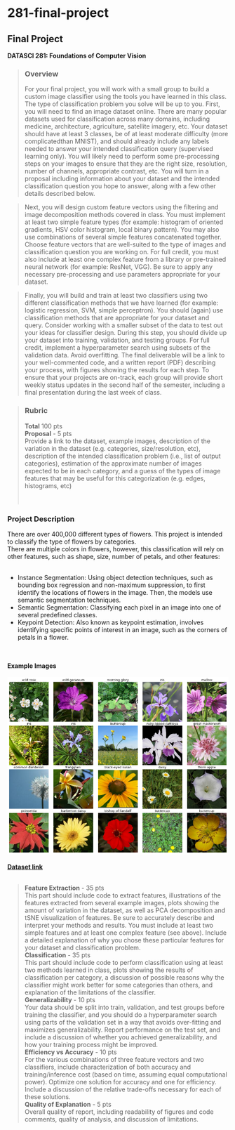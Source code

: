 # 281-final-project

## Final Project
**DATASCI 281: Foundations of Computer Vision**

>### Overview
>For your final project, you will work with a small group to build a custom image classifier using the tools you have learned in this class. The type of classification problem you solve will be up to you.
First, you will need to find an image dataset online. There are many popular datasets used for classification across many domains, including medicine, architecture, agriculture, satellite imagery, etc. Your dataset should have at least 3 classes, be of at least moderate difficulty (more complicatedthan MNIST), and should already include any labels needed to answer your intended classification query (supervised learning only). You will likely need to perform some pre-processing steps on your images to ensure that they are the right size, resolution, number of channels, appropriate contrast, etc. You will turn in a proposal including information about your dataset and the intended classification question you hope to answer, along with a few other details described below.

>Next, you will design custom feature vectors using the filtering and image decomposition methods covered in class. You must implement at least two simple feature types (for example: histogram of oriented gradients, HSV color histogram, local binary pattern). You may also use combinations of several simple features concatenated together. Choose feature vectors that are well-suited to the type of images and classification question you are working on. For full credit, you must also include at least one complex feature from a library or pre-trained neural network (for example: ResNet, VGG).
Be sure to apply any necessary pre-processing and use parameters appropriate for your dataset.

>Finally, you will build and train at least two classifiers using two different classification methods that we have learned (for example: logistic regression, SVM, simple perceptron). You should (again) use classification methods that are appropriate for your dataset and query. Consider working with a smaller subset of the data to test out your ideas for classifier design. During this step, you should divide up your dataset into training, validation, and testing groups. For full credit, implement a hyperparameter search using subsets of the validation data. Avoid overfitting.
The final deliverable will be a link to your well-commented code, and a written report (PDF) describing your process, with figures showing the results for each step. To ensure that your projects are on-track, each group will provide short weekly status updates in the second half of the semester, including a final presentation during the last week of class.

>### Rubric
>**Total** 100 pts</br>
>**Proposal** - 5 pts</br>
Provide a link to the dataset, example images, description of the variation in the dataset (e.g. categories, size/resolution, etc), description of the intended classification problem (i.e., list of output categories), estimation of the approximate number of images expected to be in each category, and a guess of the types of image features that may be useful for this categorization (e.g. edges, histograms, etc)</br></br></br>

### Project Description</br>
There are over 400,000 different types of flowers. This project is intended to classify the type of flowers by categories.</br>
There are multiple colors in flowers, however, this classification will rely on other features, such as shape, size, number of petals, and other features:</br></br>
+ Instance Segmentation: Using object detection techniques, such as bounding box regression and non-maximum suppression, to first identify the locations of flowers in the image. Then, the models use semantic segmentation techniques.
+ Semantic Segmentation: Classifying each pixel in an image into one of several predefined classes.
+ Keypoint Detection: Also known as keypoint estimation, involves identifying specific points of interest in an image, such as the corners of petals in a flower.

</br></br>
**Example Images**</br></br>
![Flowers images](https://github.com/teddy661/281-final-project/blob/main/docs/__results___22_0.png)</br></br>
**[Dataset link](https://www.kaggle.com/code/ryanholbrook/create-your-first-submission/notebook)**</br></br>

>**Feature Extraction** - 35 pts</br>
>This part should include code to extract features, illustrations of the features extracted from several example images, plots showing the amount of variation in the dataset, as well as PCA decomposition and tSNE visualization of features. Be sure to accurately describe and interpret your methods and results. You must include at least two simple features and at least one complex feature (see above). Include a detailed explanation of why you chose these particular features for your dataset and classification problem.</br>
>**Classification** - 35 pts</br>
>This part should include code to perform classification using at least two methods learned in class, plots showing the results of classification per category, a discussion of possible reasons why the classifier might work better for some categories than others, and explanation of the limitations of the classifier.</br>
>**Generalizability** - 10 pts</br>
>Your data should be split into train, validation, and test groups before training the classifier, and you should do a hyperparameter search using parts of the validation set in a way that avoids over-fitting and maximizes generalizability. Report performance on the test set, and include a discussion of whether you achieved generalizability, and how your training process might be improved.</br>
>**Efficiency vs Accuracy** - 10 pts</br>
>For the various combinations of three feature vectors and two classifiers, include characterization of both accuracy and training/inference cost (based on time, assuming equal computational power). Optimize one solution for accuracy and one for efficiency. Include a discussion of the relative trade-offs necessary for each of these solutions.</br>
>**Quality of Explanation** - 5 pts</br>
>Overall quality of report, including readability of figures and code comments, quality of analysis, and discussion of limitations.</br>
